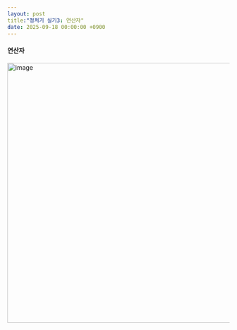 ```yaml
---
layout: post
title:"정처기 실기3: 연산자"
date: 2025-09-18 00:00:00 +0900  
---  
```

#### 연산자 
<img width="930" height="590" alt="image" src="https://github.com/user-attachments/assets/15afb791-053e-4260-9b30-44cc458a482e" />
